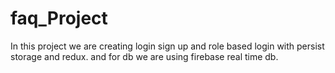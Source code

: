 # faq_Project
In this project we are creating login sign up and role based login with persist storage and redux. and for db we are using firebase real time db.
